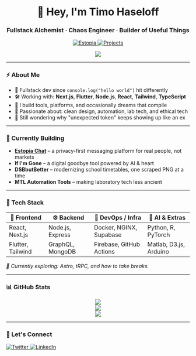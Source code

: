 <h1 align="center">👋 Hey, I'm Timo Haseloff</h1>
<h3 align="center">Fullstack Alchemist · Chaos Engineer · Builder of Useful Things</h3>

<p align="center">
  <a href="https://chat.estopia.net" target="_blank">
    <img alt="Estopia" src="https://img.shields.io/badge/🚀 Building-Estopia-7f5af0?style=for-the-badge">
  </a>
  <a href="https://github.com/ttvtimotheus" target="_blank">
    <img alt="Projects" src="https://img.shields.io/badge/🔥 Shipping-Sideprojects-orange?style=for-the-badge">
  </a>
</p>

<p align="center">
  <img src="https://komarev.com/ghpvc/?username=ttvtimotheus&label=👀+profile+views&color=7f5af0&style=flat" />
</p>

---

### ⚡ About Me

- 🧠 Fullstack dev since `console.log("hello world")` hit differently  
- 🛠️ Working with: **Next.js**, **Flutter**, **Node.js**, **React**, **Tailwind**, **TypeScript**
- 🧪 I build tools, platforms, and occasionally dreams that compile
- 🧬 Passionate about: clean design, automation, lab tech, and ethical tech
- 🤖 Still wondering why "unexpected token" keeps showing up like an ex

---

### 🔨 Currently Building

- **[Estopia Chat](https://chat.estopia.net)** – a privacy-first messaging platform for real people, not markets  
- **If I'm Gone** – a digital goodbye tool powered by AI & heart  
- **DSBbutBetter** – modernizing school timetables, one scraped PNG at a time  
- **MTL Automation Tools** – making laboratory tech less ancient

---

### 🧰 Tech Stack

| 🎨 Frontend       | ⚙️ Backend        | 🧱 DevOps / Infra        | 🧠 AI & Extras          |
|------------------|------------------|---------------------------|--------------------------|
| React, Next.js   | Node.js, Express | Docker, NGINX, Supabase   | Python, R, PyTorch       |
| Flutter, Tailwind| GraphQL, MongoDB | Firebase, GitHub Actions  | Matlab, D3.js, Arduino   |

_🧠 Currently exploring: Astro, tRPC, and how to take breaks._

---

### 📊 GitHub Stats

<p align="center">
  <img src="https://github-readme-stats.vercel.app/api?username=ttvtimotheus&show_icons=true&theme=tokyonight" />
  <br/>
  <img src="https://github-readme-stats.vercel.app/api/top-langs/?username=ttvtimotheus&layout=compact&theme=tokyonight" />
  <br/>
  <img src="https://github-readme-streak-stats.herokuapp.com?user=ttvtimotheus&theme=tokyonight&date_format=M%20j%5B%2C%20Y%5D" />
</p>

---

### 🔗 Let's Connect

<p align="left">
  <a href="https://twitter.com/timosaiya" target="_blank">
    <img alt="Twitter" src="https://img.shields.io/badge/Twitter-%231DA1F2.svg?style=for-the-badge&logo=twitter&logoColor=white"/>
  </a>
  <a href="https://de.linkedin.com/in/timo-haseloff-92a87b1bb" target="_blank">
    <img alt="LinkedIn" src="https://img.shields.io/badge/LinkedIn-%230077B5.svg?style=for-the-badge&logo=linkedin&logoColor=white"/>
  </a>
</p>

